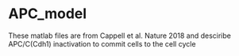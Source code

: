 # APC_model
These matlab files are from Cappell et al. Nature 2018 and desciribe APC/C(Cdh1) inactivation to commit cells to the cell cycle
